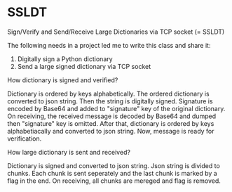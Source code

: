 # SSLDT
Sign/Verify and Send/Receive Large Dictionaries via TCP socket (= SSLDT)

The following needs in a project led me to write this class and share it:
1) Digitally sign a Python dictionary
2) Send a large signed dictionary via TCP socket

How dictionary is signed and verified? 

Dictionary is ordered by keys alphabetically. The ordered dictionary is converted to json string. Then the string is digitally signed. Signature is encoded by Base64 and added to "signature" key of the original dictionary.
On receiving, the received message is decoded by Base64 and dumped then "signature" key is omitted. After that, dictionary is ordered by keys alphabetiacally and converted to json string. Now, message is ready for verification.

How large dictionary is sent and received?

Dictionary is signed and converted to json string. Json string is divided to chunks. Each chunk is sent seperately and the last chunk is marked by a flag in the end. 
On receiving, all chunks are mereged and flag is removed.
